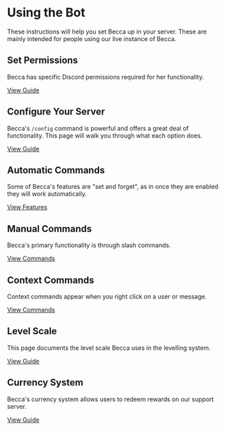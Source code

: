 # Using the Bot

These instructions will help you set Becca up in your server. These are mainly intended for people using our live instance of Becca.

## Set Permissions

Becca has specific Discord permissions required for her functionality.

[View Guide](/set-permissions.md)

## Configure Your Server

Becca's `/config` command is powerful and offers a great deal of functionality. This page will walk you through what each option does.

[View Guide](/configure-server.md)

## Automatic Commands

Some of Becca's features are "set and forget", as in once they are enabled they will work automatically.

[View Features](/automatic-commands.md)

## Manual Commands

Becca's primary functionality is through slash commands.

[View Commands](/manual-commands.md)

## Context Commands

Context commands appear when you right click on a user or message.

[View Commands](/context-commands.md)

## Level Scale

This page documents the level scale Becca uses in the levelling system.

[View Guide](/level-scale.md)

## Currency System

Becca's currency system allows users to redeem rewards on our support server.

[View Guide](/currency-system.md)
